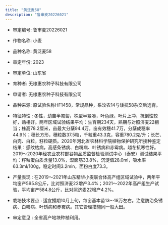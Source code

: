 ```yaml
---
title: "黄泛麦58"
description: "鲁审麦20226021"
---
```

* 审定编号:  鲁审麦20226021

*  作物名称:  小麦

*  品种名称:  黄泛麦58

*  审定年份:  2023

*  审定单位:  山东省

* 育种者:  无棣惠农种子科技有限公司

*  申请者:  无棣惠农种子科技有限公司

*  品种来源:  原试验名称HF1458，常规品种，系汶农14与矮抗58杂交后选育。

*  特征特性 : 
冬性，幼苗半匍匐，株型半紧凑，叶色绿，叶片上冲，抗倒性较好，熟相好。两年区域试验结果平均：生育期234天，熟期与对照济麦22相当；株高78.2厘米，亩最大分蘖94.4万，亩有效穗41.7万，分蘖成穗率44.9%；穗长方形，穗粒数37.5粒，千粒重43.3克，容重780.2克/升；长芒、白壳、白粒，籽粒硬质。2020年河北省农林科学院植物保护研究所接种鉴定结果：感纹枯病，高感条锈病、白粉病、叶锈病和赤霉病。越冬抗寒性好。2019～2020年经农业农村部谷物品质监督检验测试中心（泰安）测试结果平均：籽粒蛋白质含量13.0%，湿面筋33.8%，沉淀值28.0ml，吸水率63.3ml/100g，稳定时间3.2min，面粉白度73.3。
 
*  产量表现 : 
在2019～2021年山东精华小麦联合体高产组区域试验中，两年平均亩产595.8公斤，比对照济麦22增产3.4%；2021～2022年高产组生产试验，平均亩产584.8公斤，比对照济麦22增产4.2%。

*  栽培技术要点 : 
适宜播期10月上旬，每亩基本苗13～18万左右。注意防治条锈病、白粉病、叶锈病和赤霉病。其它管理措施同一般大田。

*  审定意见 : 
全省高产地块种植利用。
